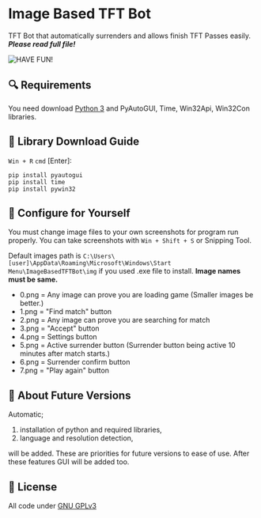# Image Based TFT Bot
TFT Bot that automatically surrenders and allows finish TFT Passes easily. ***Please read full file!***

![HAVE FUN!](https://teamfighttactics.leagueoflegends.com/static/24eaaf3a8fb2a932281f8990cd93f475/cdc7c/pengu.png)

## 🔍 Requirements
You need download [Python 3](https://www.python.org/downloads/) and PyAutoGUI, Time, Win32Api, Win32Con libraries.

## 📗 Library Download Guide
```Win + R``` ```cmd``` [Enter]:

```
pip install pyautogui
pip install time
pip install pywin32
```

## 📏 Configure for Yourself
You must change image files to your own screenshots for program run properly. You can take screenshots with ```Win + Shift + S``` or Snipping Tool.

Default images path is ```C:\Users\[user]\AppData\Roaming\Microsoft\Windows\Start Menu\ImageBasedTFTBot\img``` if you used .exe file to install. **Image names must be same.**


- 0.png = Any image can prove you are loading game (Smaller images be better.)
- 1.png = "Find match" button
- 2.png = Any image can prove you are searching for match
- 3.png = "Accept" button
- 4.png = Settings button
- 5.png = Active surrender button (Surrender button being active 10 minutes after match starts.)
- 6.png = Surrender confirm button
- 7.png = "Play again" button

## 🔨 About Future Versions
Automatic;
  1. installation of python and required libraries,
  2. language and resolution detection,

will be added. These are priorities for future versions to ease of use. After these features GUI will be added too.

## 📃 License
All code under [GNU GPLv3](LICENSE)
